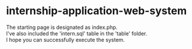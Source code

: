 # internship-application-web-system
The starting page is designated as index.php. <br>
I've also included the 'intern.sql' table in the 'table' folder. <br>
I hope you can successfully execute the system.
